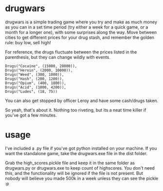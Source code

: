 # drugwars
drugwars is a simple trading game where you try and make as much money as you can in a set 
time period (try either a week for a quick game, or a month for a longer one), with some
surprises along the way. Move between cities to get different prices for your drug stash,
and remember the golden rule: buy low, sell high!

For reference, the drugs fluctuate between the prices listed in the parenthesis, but they
can change wildly with events.

    Drugs("Cocaine", (15000, 28000)),
    Drugs("Heroin", (2000, 10000)),
    Drugs("Weed", (300, 1000)),
    Drugs("Hash", (200, 1200)),
    Drugs("Opium", (400, 1800)),
    Drugs("Acid", (1000, 4200)),
    Drugs("Ludes", (18, 75))
    
You can also get stopped by officer Leroy and have some cash/drugs taken. 

So yeah, that's about it. Nothing too riveting, but its a neat time killer if you've got a few minutes.

# usage
I've included a .py file if you've got python installed on your machine. If you want the standalone game, take the drugwars.exe file in the dist folder. 

Grab the high_scores.pickle file and keep it in the same folder as drugwars.py or drugwars.exe to keep count of highscores. You don't need this, and the functionality will be ignored if the file is not present. But nobody will believe you made 500k in a week unless they can see the pickle :p
